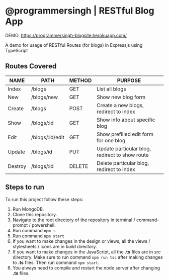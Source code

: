 # @programmersingh | RESTful Blog App
DEMO: https://programmersingh-blogsite.herokuapp.com/

A demo for usage of RESTful Routes (for blogs) in Expressjs using TypeScript

## Routes Covered

|NAME           |PATH           |METHOD         |PURPOSE                                        |
|---------------|---------------|---------------|-----------------------------------------------|
|Index          |/blogs         |GET            |List all blogs                                 |
|New            |/blogs/new     |GET            |Show new blog form                             |
|Create         |/blogs         |POST           |Create a new blogs, redirect to index          |
|Show           |/blogs/:id     |GET            |Show info about specific blog                  |
|Edit           |/blogs/:id/edit|GET            |Show prefilled edit form for one blog          |
|Update         |/blogs/id      |PUT            |Update particular blog, redirect to show route |
|Destroy        |/blogs/:id     |DELETE         |Delete particular blog, redirect to index      |

## Steps to run

To run this project follow these steps:
1. Run MongoDB.
2. Clone this repository.
3. Navigate to the root directory of the repository in terminal / command-prompt / powershell.
4. Run command `npm i`.
5. Run command `npm start`
6. If you want to make changes in the design or views, all the views / stylesheets / icons are in _build_ directory.
7. If you want to make changes in the JavaScript, all the **.ts** files are in _src_ directory. Make sure to run command `npm run tsc` after making changes to **.ts** files. Then run command `npm start`.
8. You always need to compile and restart the node server after changing **.ts** files.
